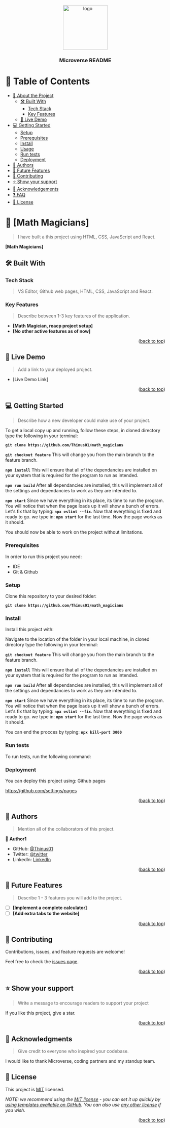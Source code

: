 <a name="readme-top"></a>

<div align="center">

  <img src="murple_logo.png" alt="logo" width="140"  height="auto" />
  <br/>

  <h3><b>Microverse README</b></h3>

</div>

<!-- TABLE OF CONTENTS -->

# 📗 Table of Contents

- [📖 About the Project](#about-project)
  - [🛠 Built With](#built-with)
    - [Tech Stack](#tech-stack)
    - [Key Features](#key-features)
  - [🚀 Live Demo](#live-demo)
- [💻 Getting Started](#getting-started)
  - [Setup](#setup)
  - [Prerequisites](#prerequisites)
  - [Install](#install)
  - [Usage](#usage)
  - [Run tests](#run-tests)
  - [Deployment](#triangular_flag_on_post-deployment)
- [👥 Authors](#authors)
- [🔭 Future Features](#future-features)
- [🤝 Contributing](#contributing)
- [⭐️ Show your support](#support)
- [🙏 Acknowledgements](#acknowledgements)
- [❓ FAQ](#faq)
- [📝 License](#license)

<!-- PROJECT DESCRIPTION -->

# 📖 [Math Magicians] <a name="about-project"></a>

> I have built a this project using HTML, CSS, JavaScript and React.

**[Math Magicians]** 

## 🛠 Built With <a name="built-with"></a>

### Tech Stack <a name="tech-stack"></a>

> VS Editor, Github web pages, HTML, CSS, JavaScript and React.

<!-- Features -->

### Key Features <a name="key-features"></a>

> Describe between 1-3 key features of the application.

- **[Math Magician, reacp project setup]**
- **[No other active features as of now]**

<p align="right">(<a href="#readme-top">back to top</a>)</p>

<!-- LIVE DEMO -->

## 🚀 Live Demo <a name="live-demo"></a>

> Add a link to your deployed project.

- [Live Demo Link] 
<!-- live demo not active as of yet -->

<p align="right">(<a href="#readme-top">back to top</a>)</p>

<!-- GETTING STARTED -->

## 💻 Getting Started <a name="getting-started"></a>

> Describe how a new developer could make use of your project.

To get a local copy up and running, follow these steps, in cloned directory type the following in your terminal: <p>
**``git clone https://github.com/Thinus01/math_magicians``** <p>
**``git checkout feature``** This will change you from the main branch to the feature branch. <p>
**``npm install``** This will ensure that all of the dependancies are installed on your system that is required for the program to run as intended. <p>
**``npm run build``** After all dependancies are installed, this will implement all of the settings and dependancies to work as they are intended to. <p>
**``npm start``** Since we have everything in its place, its time to run the program. You will notice that when the page loads up it will show a bunch of errors. Let's fix that by typing: 
**``npx eslint --fix``**. Now that everything is fixed and ready to go. we type in: **``npm start``** for the last time. Now the page works as it should. <p>
You should now be able to work on the project without limitations.

### Prerequisites

In order to run this project you need:
- IDE
- Git & Github


<!--
Example command:

```sh
 gem install rails
```
 -->

### Setup

Clone this repository to your desired folder:

**``git clone https://github.com/Thinus01/math_magicians``**


<!--
Example commands:

```sh
  cd my-folder
  git clone git@github.com:myaccount/my-project.git
```
--->

### Install

Install this project with:

Navigate to the location of the folder in your local machine, in cloned directory type the following in your terminal: <p>
**``git checkout feature``** This will change you from the main branch to the feature branch. <p>
**``npm install``** This will ensure that all of the dependancies are installed on your system that is required for the program to run as intended. <p>
**``npm run build``** After all dependancies are installed, this will implement all of the settings and dependancies to work as they are intended to. <p>
**``npm start``** Since we have everything in its place, its time to run the program. You will notice that when the page loads up it will show a bunch of errors. Let's fix that by typing: 
**``npx eslint --fix``**. Now that everything is fixed and ready to go. we type in: **``npm start``** for the last time. Now the page works as it should.

You can end the procces by typing:
**``npx kill-port 3000``**

<!--
Example command:

```sh
  cd my-project
  gem install
```
--->

### Run tests

To run tests, run the following command:

<!--
Example command:

```sh
  bin/rails test test/models/article_test.rb
```
--->

### Deployment

You can deploy this project using:
Github pages

https://github.com/settings/pages
<!--
Example:

```sh

```
 -->

<p align="right">(<a href="#readme-top">back to top</a>)</p>

<!-- AUTHORS -->

## 👥 Authors <a name="authors"></a>

> Mention all of the collaborators of this project.

👤 **Author1**

- GitHub: [@Thinus01](@Thinus01)
- Twitter: [@twitter](https://twitter.com/thinus_v_d_v)
- LinkedIn: [LinkedIn](https://www.linkedin.com/in/thinus-van-de-venter-99aa26203/)

<p align="right">(<a href="#readme-top">back to top</a>)</p>

<!-- FUTURE FEATURES -->

## 🔭 Future Features <a name="future-features"></a>

> Describe 1 - 3 features you will add to the project.

- [ ] **[Implement a complete calculator]**
- [ ] **[Add extra tabs to the website]**

<p align="right">(<a href="#readme-top">back to top</a>)</p>

<!-- CONTRIBUTING -->

## 🤝 Contributing <a name="contributing"></a>

Contributions, issues, and feature requests are welcome!

Feel free to check the [issues page](../../issues/).

<p align="right">(<a href="#readme-top">back to top</a>)</p>

<!-- SUPPORT -->

## ⭐️ Show your support <a name="support"></a>

> Write a message to encourage readers to support your project

If you like this project, give a star.

<p align="right">(<a href="#readme-top">back to top</a>)</p>

<!-- ACKNOWLEDGEMENTS -->

## 🙏 Acknowledgments <a name="acknowledgements"></a>

> Give credit to everyone who inspired your codebase.

I would like to thank Microverse, coding partners and my standup team.


## 📝 License <a name="license"></a>

This project is [MIT](./LICENSE) licensed.

_NOTE: we recommend using the [MIT license](https://choosealicense.com/licenses/mit/) - you can set it up quickly by [using templates available on GitHub](https://docs.github.com/en/communities/setting-up-your-project-for-healthy-contributions/adding-a-license-to-a-repository). You can also use [any other license](https://choosealicense.com/licenses/) if you wish._

<p align="right">(<a href="#readme-top">back to top</a>)</p>
